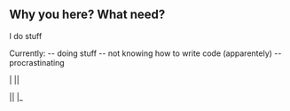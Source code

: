 ## Why you here? What need?

I do stuff

Currently:
-- doing stuff
-- not knowing how to write code (apparentely)
-- procrastinating


| ||

|| |_
